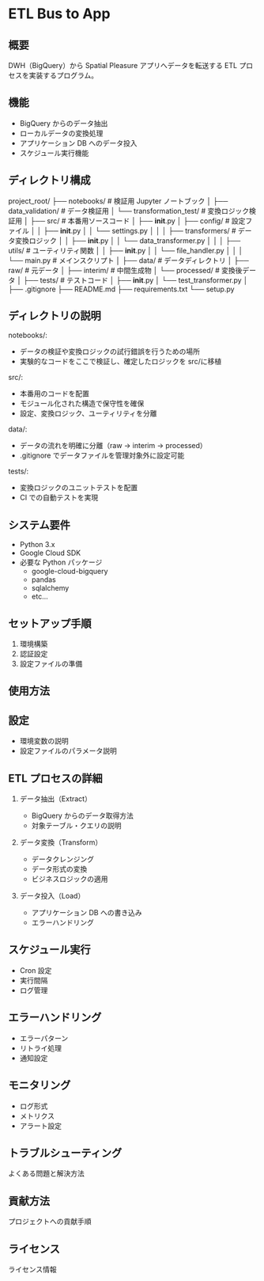 # ETL Bus to App

## 概要

DWH（BigQuery）から Spatial Pleasure アプリへデータを転送する ETL プロセスを実装するプログラム。

## 機能

- BigQuery からのデータ抽出
- ローカルデータの変換処理
- アプリケーション DB へのデータ投入
- スケジュール実行機能

## ディレクトリ構成

project_root/
├── notebooks/ # 検証用 Jupyter ノートブック
│ ├── data_validation/ # データ検証用
│ └── transformation_test/ # 変換ロジック検証用
│
├── src/ # 本番用ソースコード
│ ├── **init**.py
│ ├── config/ # 設定ファイル
│ │ ├── **init**.py
│ │ └── settings.py
│ │
│ ├── transformers/ # データ変換ロジック
│ │ ├── **init**.py
│ │ └── data_transformer.py
│ │
│ ├── utils/ # ユーティリティ関数
│ │ ├── **init**.py
│ │ └── file_handler.py
│ │
│ └── main.py # メインスクリプト
│
├── data/ # データディレクトリ
│ ├── raw/ # 元データ
│ ├── interim/ # 中間生成物
│ └── processed/ # 変換後データ
│
├── tests/ # テストコード
│ ├── **init**.py
│ └── test_transformer.py
│
├── .gitignore
├── README.md
├── requirements.txt
└── setup.py

## ディレクトリの説明

notebooks/:

- データの検証や変換ロジックの試行錯誤を行うための場所
- 実験的なコードをここで検証し、確定したロジックを src/に移植

src/:

- 本番用のコードを配置
- モジュール化された構造で保守性を確保
- 設定、変換ロジック、ユーティリティを分離

data/:

- データの流れを明確に分離（raw → interim → processed）
- .gitignore でデータファイルを管理対象外に設定可能

tests/:

- 変換ロジックのユニットテストを配置
- CI での自動テストを実現

## システム要件

- Python 3.x
- Google Cloud SDK
- 必要な Python パッケージ
  - google-cloud-bigquery
  - pandas
  - sqlalchemy
  - etc...

## セットアップ手順

1. 環境構築
2. 認証設定
3. 設定ファイルの準備

## 使用方法

## 設定

- 環境変数の説明
- 設定ファイルのパラメータ説明

## ETL プロセスの詳細

1. データ抽出（Extract）

   - BigQuery からのデータ取得方法
   - 対象テーブル・クエリの説明

2. データ変換（Transform）

   - データクレンジング
   - データ形式の変換
   - ビジネスロジックの適用

3. データ投入（Load）
   - アプリケーション DB への書き込み
   - エラーハンドリング

## スケジュール実行

- Cron 設定
- 実行間隔
- ログ管理

## エラーハンドリング

- エラーパターン
- リトライ処理
- 通知設定

## モニタリング

- ログ形式
- メトリクス
- アラート設定

## トラブルシューティング

よくある問題と解決方法

## 貢献方法

プロジェクトへの貢献手順

## ライセンス

ライセンス情報
